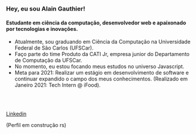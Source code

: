 ### Hey, eu sou Alain Gauthier!

#### Estudante em ciência da computação, desenvolvedor web e apaixonado por tecnologias e inovações. 

- Atualmente, sou graduando em Ciência da Computação na Universidade Federal de São Carlos (UFSCar).
- Faço parte do time Produto da CATI Jr, empresa junior do Departamento de Computação da UFSCar.
- No momento, eu estou focando meus estudos no universo Javascript.
- Meta para 2021: Realizar um estágio em desenvolvimento de software e continuar expandido o campo dos meus conhecimentos. (Realizado em Janeiro 2021: Tech Intern @ iFood).


<br/><br/>

[Linkedin](https://www.linkedin.com/in/alaingauthier76)

(Perfil em construção rs)

